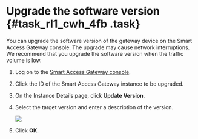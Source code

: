# Upgrade the software version {#task_rl1_cwh_4fb .task}

You can upgrade the software version of the gateway device on the Smart Access Gateway console. The upgrade may cause network interruptions. We recommend that you upgrade the software version when the traffic volume is low.

1.  Log on to the [Smart Access Gateway console](https://smartag.console.aliyun.com/sag/). 
2.  Click the ID of the Smart Access Gateway instance to be upgraded. 
3.  On the Instance Details page, click **Update Version**. 
4.  Select the target version and enter a description of the version. 

    ![](http://static-aliyun-doc.oss-cn-hangzhou.aliyuncs.com/assets/img/24396/155425688714247_en-US.png)

5.  Click **OK**. 

